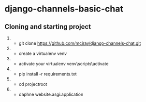 # django-channels-basic-chat


## Cloning and starting project
1. - git clone https://github.com/mciray/django-channels-chat.git
2. - create a virtualenv venv
3. - activate your virtualenv venv\scripts\activate     
2. - pip install -r requirements.txt
3. - cd projectroot 
4. - daphne website.asgi:application
   
     
